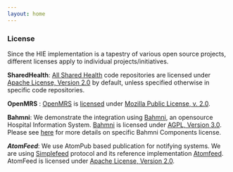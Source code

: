 ```yaml
---
layout: home
---
```


### License


Since the HIE implementation is a tapestry of various open source projects, different licenses apply to individual projects/initiatives. 

**SharedHealth**: [All Shared Health](http://github.com/sharedhealth) code repositories are licensed under [Apache License, Version 2.0](http://www.apache.org/licenses/LICENSE-2.0) by default, unless specified otherwise in specific code repositories. 

**OpenMRS** : [OpenMRS](http://github.com/openmrs) is [licensed](http://openmrs.org/license/) under [Mozilla Public License, v. 2.0](http://www.mozilla.org/MPL/2.0/).

**Bahmni**: We demonstrate the integration using [Bahmni](http://bahmni.org), an opensource Hospital Information System. [Bahmni](http://bahmni.org) is licensed under [AGPL, Version 3.0](http://www.gnu.org/licenses/agpl-3.0.html). Please see [here](http://www.bahmni.org/community/) for more details on specific Bahmni Components license.  

***AtomFeed***: We use AtomPub based publication for notifying systems. We are using [Simplefeed](http://github.com/ICT4H/simplefeed) protocol and its reference implementation [Atomfeed](http://github.com/ICT4H/atomfeed). AtomFeed is licensed under [Apache License, Version 2.0](http://www.apache.org/licenses/LICENSE-2.0).